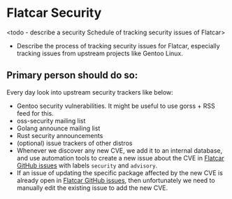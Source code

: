 # Flatcar Security 
<todo - describe a security Schedule of tracking security issues of Flatcar>
- Describe the process of tracking security issues for Flatcar, especially tracking issues from upstream projects like Gentoo Linux.

## Primary person should do so:

Every day look into upstream security trackers like below:
- Gentoo security vulnerabilities. It might be useful to use gorss + RSS feed for this.
- oss-security mailing list
- Golang announce mailing list
- Rust security announcements
- (optional) issue trackers of other distros
- Whenever we discover any new CVE, we add it to an internal database, and use automation tools to create a new issue about the CVE in [Flatcar GitHub issues](https://github.com/Flatcar/Flatcar/issues) with labels `security` and `advisory`.
- If an issue of updating the specific package affected by the new CVE is already open in [Flatcar GitHub issues](https://github.com/Flatcar/Flatcar/issues), then unfortunately we need to manually edit the existing issue to add the new CVE.

